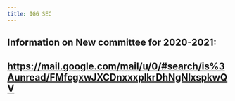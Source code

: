```yaml
---
title: IGG SEC
---
```


## Information on New committee for 2020-2021:

## https://mail.google.com/mail/u/0/#search/is%3Aunread/FMfcgxwJXCDnxxxplkrDhNgNlxspkwQV
